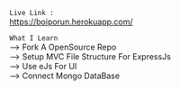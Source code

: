 `Live Link : ` <br>
https://boiporun.herokuapp.com/

`What I Learn` <br>
--> Fork A OpenSource Repo  <br>
--> Setup MVC File Structure For ExpressJs  <br>
--> Use eJs For UI  <br>
--> Connect Mongo DataBase  <br>

